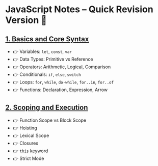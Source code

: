 # JavaScript Notes – Quick Revision Version 🚀

## [1. Basics and Core Syntax](./slices/01.md)

- 👉 Variables: `let`, `const`, `var`
- 👉 Data Types: Primitive vs Reference
- 👉 Operators: Arithmetic, Logical, Comparison
- 👉 Conditionals: `if`, `else`, `switch`
- 👉 Loops: `for`, `while`, `do-while`, `for..in`, `for..of`
- 👉 Functions: Declaration, Expression, Arrow

## [2. Scoping and Execution](./slices/02.md)

- 👉 Function Scope vs Block Scope
- 👉 Hoisting
- 👉 Lexical Scope
- 👉 Closures
- 👉 `this` keyword
- 👉 Strict Mode
